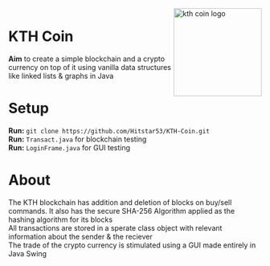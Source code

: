 <img align=right alt="kth coin logo" width="175px" src="https://user-images.githubusercontent.com/84141920/199963035-55673cc0-d085-4722-96b2-b47b7f52dbd6.png"/>    
  
# KTH Coin  
**Aim** to create a simple blockchain and a crypto currency on top of it using vanilla data structures like linked lists & graphs in Java  

# Setup
**Run:** `git clone https://github.com/Hitstar53/KTH-Coin.git`  
**Run:** `Transact.java` for blockchain testing  
**Run:** `LoginFrame.java` for GUI testing  

# About
The KTH blockchain has addition and deletion of blocks on buy/sell commands. It also has the secure SHA-256 Algorithm applied as the hashing algorithm for its blocks  
All transactions are stored in a sperate class object with relevant information about the sender & the reciever  
The trade of the crypto currency is stimulated using a GUI made entirely in Java Swing  
